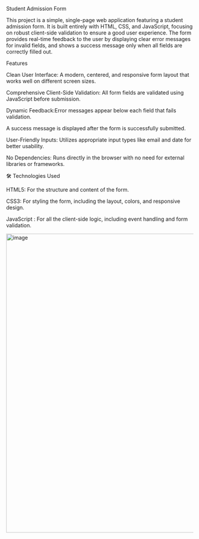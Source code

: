 Student Admission Form

This project is a simple, single-page web application featuring a student admission form. It is built entirely with HTML, CSS, and JavaScript, focusing on robust client-side validation to ensure a good user experience. The form provides real-time feedback to the user by displaying clear error messages for invalid fields, and shows a success message only when all fields are correctly filled out.

Features

Clean User Interface: A modern, centered, and responsive form layout that works well on different screen sizes.

Comprehensive Client-Side Validation: All form fields are validated using JavaScript before submission.

Dynamic Feedback:Error messages appear below each field that fails validation.

A success message is displayed after the form is successfully submitted.

User-Friendly Inputs: Utilizes appropriate input types like email and date for better usability.

No Dependencies: Runs directly in the browser with no need for external libraries or frameworks.

🛠️ Technologies Used

HTML5: For the structure and content of the form.

CSS3: For styling the form, including the layout, colors, and responsive design.

JavaScript : For all the client-side logic, including event handling and form validation.

<img width="832" height="804" alt="image" src="https://github.com/user-attachments/assets/1cbc9e38-1ff7-465d-b81a-9774bfedad87" />

